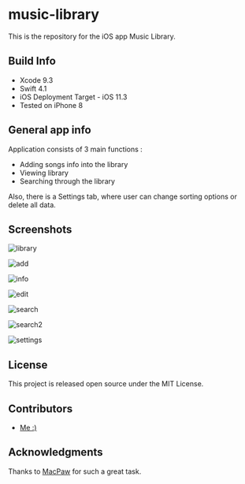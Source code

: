 # music-library
This is the repository for the iOS app Music Library.

## Build Info

- Xcode 9.3
- Swift 4.1
- iOS Deployment Target - iOS 11.3
- Tested on iPhone 8

## General app info

Application consists of 3 main functions :

- Adding songs info into the library
- Viewing library
- Searching through the library

Also, there is a Settings tab, where user can change sorting options or delete all data.

## Screenshots

![library](https://user-images.githubusercontent.com/31819391/39137132-89eefc66-4725-11e8-8dc0-29a649b52f85.png)

![add](https://user-images.githubusercontent.com/31819391/39137201-b499f682-4725-11e8-92fd-372a7c761f40.png)

![info](https://user-images.githubusercontent.com/31819391/39137168-9d2ad246-4725-11e8-97ec-0e0c1bbd2e55.png)

![edit](https://user-images.githubusercontent.com/31819391/39137211-bb0023f2-4725-11e8-9b95-0fdec7316722.png)

![search](https://user-images.githubusercontent.com/31819391/39137219-be557002-4725-11e8-9588-1021090f8465.png)

![search2](https://user-images.githubusercontent.com/31819391/39137222-bfd6fea0-4725-11e8-9be5-86e0784f4603.png)

![settings](https://user-images.githubusercontent.com/31819391/39137226-c23b0434-4725-11e8-9683-ad21ebce3e8a.png)

## License

This project is released open source under the MIT License.

## Contributors

- [Me :)](https://github.com/bohdanpodvirnyi)

## Acknowledgments

Thanks to [MacPaw](https://github.com/MacPaw) for such a great task.
